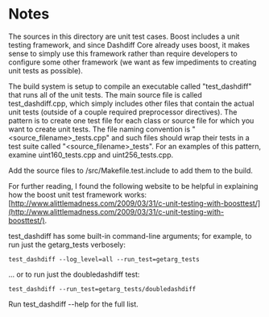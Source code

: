 # Notes
The sources in this directory are unit test cases.  Boost includes a
unit testing framework, and since Dashdiff Core already uses boost, it makes
sense to simply use this framework rather than require developers to
configure some other framework (we want as few impediments to creating
unit tests as possible).

The build system is setup to compile an executable called "test_dashdiff"
that runs all of the unit tests.  The main source file is called
test_dashdiff.cpp, which simply includes other files that contain the
actual unit tests (outside of a couple required preprocessor
directives).  The pattern is to create one test file for each class or
source file for which you want to create unit tests.  The file naming
convention is "<source_filename>_tests.cpp" and such files should wrap
their tests in a test suite called "<source_filename>_tests".  For an
examples of this pattern, examine uint160_tests.cpp and
uint256_tests.cpp.

Add the source files to /src/Makefile.test.include to add them to the build.

For further reading, I found the following website to be helpful in
explaining how the boost unit test framework works:
[http://www.alittlemadness.com/2009/03/31/c-unit-testing-with-boosttest/](http://www.alittlemadness.com/2009/03/31/c-unit-testing-with-boosttest/).

test_dashdiff has some built-in command-line arguments; for
example, to run just the getarg_tests verbosely:

    test_dashdiff --log_level=all --run_test=getarg_tests

... or to run just the doubledashdiff test:

    test_dashdiff --run_test=getarg_tests/doubledashdiff

Run  test_dashdiff --help   for the full list.

